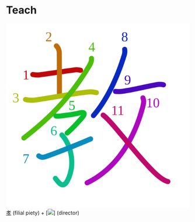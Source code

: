 # Teach
![教](../kanji-colorize/6559.svg)
[孝](孝.md) (filial piety) + [![](http://www.kanjidamage.com/assets/radsmall/taskmaster-7c00534b32ba3f977d00ff130bc50ae558d237f761e149237bd40f2cf8d3f245.jpg)] (director)